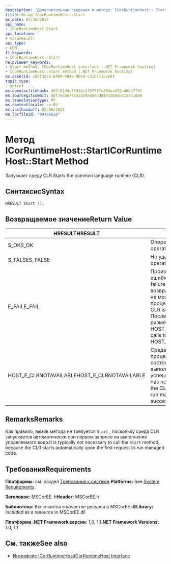 ```yaml
---
description: 'Дополнительные сведения о методе: ICorRuntimeHost:: Start'
title: Метод ICorRuntimeHost::Start
ms.date: 03/30/2017
api_name:
- ICorRuntimeHost.Start
api_location:
- mscoree.dll
api_type:
- COM
f1_keywords:
- ICorRuntimeHost::Start
helpviewer_keywords:
- Start method, ICorRuntimeHost interface [.NET Framework hosting]
- ICorRuntimeHost::Start method [.NET Framework hosting]
ms.assetid: c66f3ac5-6489-484a-9bed-c31b711cee01
topic_type:
- apiref
ms.openlocfilehash: d07c0144c7192bc2f57927c294ea472cd6b47f9f
ms.sourcegitcommit: ddf7edb67715a5b9a45e3dd44536dabc153c1de0
ms.translationtype: MT
ms.contentlocale: ru-RU
ms.lasthandoff: 02/06/2021
ms.locfileid: "99789610"
---
```

# <a name="icorruntimehoststart-method"></a><span data-ttu-id="6b7d4-103">Метод ICorRuntimeHost::Start</span><span class="sxs-lookup"><span data-stu-id="6b7d4-103">ICorRuntimeHost::Start Method</span></span>

<span data-ttu-id="6b7d4-104">Запускает среду CLR.</span><span class="sxs-lookup"><span data-stu-id="6b7d4-104">Starts the common language runtime (CLR).</span></span>  
  
## <a name="syntax"></a><span data-ttu-id="6b7d4-105">Синтаксис</span><span class="sxs-lookup"><span data-stu-id="6b7d4-105">Syntax</span></span>  
  
```cpp  
HRESULT Start ();  
```  
  
## <a name="return-value"></a><span data-ttu-id="6b7d4-106">Возвращаемое значение</span><span class="sxs-lookup"><span data-stu-id="6b7d4-106">Return Value</span></span>  
  
|<span data-ttu-id="6b7d4-107">HRESULT</span><span class="sxs-lookup"><span data-stu-id="6b7d4-107">HRESULT</span></span>|<span data-ttu-id="6b7d4-108">Описание:</span><span class="sxs-lookup"><span data-stu-id="6b7d4-108">Description</span></span>|  
|-------------|-----------------|  
|<span data-ttu-id="6b7d4-109">S_OK</span><span class="sxs-lookup"><span data-stu-id="6b7d4-109">S_OK</span></span>|<span data-ttu-id="6b7d4-110">Операция выполнена успешно.</span><span class="sxs-lookup"><span data-stu-id="6b7d4-110">The operation was successful.</span></span>|  
|<span data-ttu-id="6b7d4-111">S_FALSE</span><span class="sxs-lookup"><span data-stu-id="6b7d4-111">S_FALSE</span></span>|<span data-ttu-id="6b7d4-112">Не удалось завершить операцию.</span><span class="sxs-lookup"><span data-stu-id="6b7d4-112">The operation failed to complete.</span></span>|  
|<span data-ttu-id="6b7d4-113">E_FAIL</span><span class="sxs-lookup"><span data-stu-id="6b7d4-113">E_FAIL</span></span>|<span data-ttu-id="6b7d4-114">Произошла неизвестная фатальная ошибка.</span><span class="sxs-lookup"><span data-stu-id="6b7d4-114">An unknown, catastrophic failure occurred.</span></span> <span data-ttu-id="6b7d4-115">Если метод возвращает E_FAIL, среда CLR больше не может использоваться в процессе.</span><span class="sxs-lookup"><span data-stu-id="6b7d4-115">If a method returns E_FAIL, the CLR is no longer usable in the process.</span></span> <span data-ttu-id="6b7d4-116">Последующие вызовы любых API размещения возвращают HOST_E_CLRNOTAVAILABLE.</span><span class="sxs-lookup"><span data-stu-id="6b7d4-116">Subsequent calls to any hosting APIs return HOST_E_CLRNOTAVAILABLE.</span></span>|  
|<span data-ttu-id="6b7d4-117">HOST_E_CLRNOTAVAILABLE</span><span class="sxs-lookup"><span data-stu-id="6b7d4-117">HOST_E_CLRNOTAVAILABLE</span></span>|<span data-ttu-id="6b7d4-118">Среда CLR не была загружена в процесс, или среда CLR находится в состоянии, в котором она не может выполнить управляемый код или успешно обработать вызов.</span><span class="sxs-lookup"><span data-stu-id="6b7d4-118">The CLR has not been loaded into a process, or the CLR is in a state in which it cannot run managed code or process the call successfully.</span></span>|  
  
## <a name="remarks"></a><span data-ttu-id="6b7d4-119">Remarks</span><span class="sxs-lookup"><span data-stu-id="6b7d4-119">Remarks</span></span>  

 <span data-ttu-id="6b7d4-120">Как правило, вызов метода не требуется `Start` , поскольку среда CLR запускается автоматически при первом запросе на выполнение управляемого кода.</span><span class="sxs-lookup"><span data-stu-id="6b7d4-120">It is typically not necessary to call the `Start` method, because the CLR starts automatically upon the first request to run managed code.</span></span>  
  
## <a name="requirements"></a><span data-ttu-id="6b7d4-121">Требования</span><span class="sxs-lookup"><span data-stu-id="6b7d4-121">Requirements</span></span>  

 <span data-ttu-id="6b7d4-122">**Платформы:** см. раздел [Требования к системе](../../get-started/system-requirements.md).</span><span class="sxs-lookup"><span data-stu-id="6b7d4-122">**Platforms:** See [System Requirements](../../get-started/system-requirements.md).</span></span>  
  
 <span data-ttu-id="6b7d4-123">**Заголовок:** MSCorEE. h</span><span class="sxs-lookup"><span data-stu-id="6b7d4-123">**Header:** MSCorEE.h</span></span>  
  
 <span data-ttu-id="6b7d4-124">**Библиотека:** Включается в качестве ресурса в MSCorEE.dll</span><span class="sxs-lookup"><span data-stu-id="6b7d4-124">**Library:** Included as a resource in MSCorEE.dll</span></span>  
  
 <span data-ttu-id="6b7d4-125">**Платформа .NET Framework версии:** 1,0, 1,1</span><span class="sxs-lookup"><span data-stu-id="6b7d4-125">**.NET Framework Versions:** 1.0, 1.1</span></span>  
  
## <a name="see-also"></a><span data-ttu-id="6b7d4-126">См. также</span><span class="sxs-lookup"><span data-stu-id="6b7d4-126">See also</span></span>

- [<span data-ttu-id="6b7d4-127">Интерфейс ICorRuntimeHost</span><span class="sxs-lookup"><span data-stu-id="6b7d4-127">ICorRuntimeHost Interface</span></span>](icorruntimehost-interface.md)
